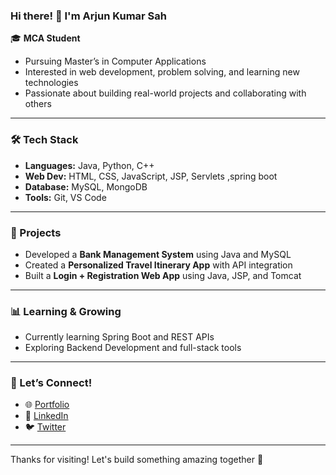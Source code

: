 ### Hi there! 👋 I'm Arjun Kumar Sah

🎓 **MCA Student**  
- Pursuing Master’s in Computer Applications  
- Interested in web development, problem solving, and learning new technologies  
- Passionate about building real-world projects and collaborating with others  

---

### 🛠️ Tech Stack
- **Languages:** Java, Python, C++  
- **Web Dev:** HTML, CSS, JavaScript, JSP, Servlets ,spring boot  
- **Database:** MySQL, MongoDB  
- **Tools:** Git, VS Code  

---

### 🚀 Projects
- Developed a **Bank Management System** using Java and MySQL  
- Created a **Personalized Travel Itinerary App** with API integration  
- Built a **Login + Registration Web App** using Java, JSP, and Tomcat  

---

### 📊 Learning & Growing
- Currently learning Spring Boot and REST APIs  
- Exploring Backend Development and full-stack tools  

---

### 🤝 Let’s Connect!
- 🌐 [Portfolio](#)  
- 💼 [LinkedIn](#)  
- 🐦 [Twitter](#)  

---

Thanks for visiting! Let's build something amazing together 🚀

